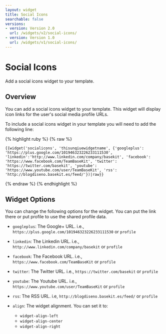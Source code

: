 ```yaml
---
layout: widget
title: Social Icons
searchable: false
versions:
- version: Version 2.0
  url: /widgets/v2/social-icons/
- version: Version 1.0
  url: /widgets/v1/social-icons/
---
```


# Social Icons

Add a social icons widget to your template.

## Overview

You can add a social icons widget to your template. This widget will display icon links for the user's social media profile URLs.

To include a social icons widget in your template you will need to add the following line:

{% highlight ruby %}
{% raw %}

	{{widget('socialicons', 'thisunqiuewidgetname', {'googleplus': 'https://plus.google.com/101946323226233111530', 'linkedin':'http://www.linkedin.com/company/basekit', 'facebook': 'https://www.facebook.com/TeamBaseKit', 'twitter': 'https://twitter.com/basekit', 'youtube': 'https://www.youtube.com/user/TeamBaseKit', 'rss': 'http://blogdiseno.basekit.es/feed/'})|raw}}

{% endraw %}
{% endhighlight %}

## Widget Options

You can change the following options for the widget. You can put the link there or put profile to use the shared profile data.

* ```googleplus```: The Google+ URL. i.e., ```https://plus.google.com/101946323226233111530``` or ```profile```

* ```linkedin```: The Linkedin URL. i.e., ```http://www.linkedin.com/company/basekit``` or ```profile```

* ```facebook```: The Facebook URL. i.e., ```https://www.facebook.com/TeamBaseKit``` or ```profile```

* ```twitter```: The Twitter URL. i.e., ```https://twitter.com/basekit``` or ```profile```

* ```youtube```: The Youtube URL. i.e., ```https://www.youtube.com/user/TeamBaseKit``` or ```profile```

* ```rss```: The RSS URL. i.e, ```http://blogdiseno.basekit.es/feed/``` or ```profile```

* ```align```: The widget alignment. You can set it to:
  * ```widget-align-left```
  * ```widget-align-center```
  * ```widget-align-right```
